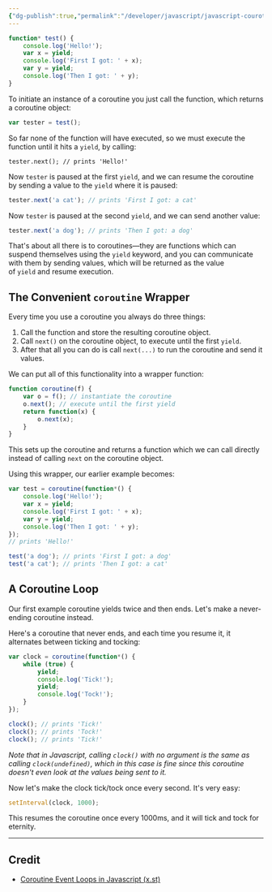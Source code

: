 ```yaml
---
{"dg-publish":true,"permalink":"/developer/javascript/javascript-courotines/","tags":["js","javascript","automation","async","yield"],"created":"2025-04-09T22:12:28.079-05:00","updated":"2025-04-09T20:44:45.000-05:00"}
---
```


```js
function* test() {
    console.log('Hello!');
    var x = yield;
    console.log('First I got: ' + x);
    var y = yield;
    console.log('Then I got: ' + y);
}
```

To initiate an instance of a coroutine you just call the function, which returns a coroutine object:
```js
var tester = test();
```

So far none of the function will have executed, so we must execute the function until it hits a `yield`, by calling:
```
tester.next(); // prints 'Hello!'
```

Now `tester` is paused at the first `yield`, and we can resume the coroutine by sending a value to the `yield` where it is paused:
```js
tester.next('a cat'); // prints 'First I got: a cat'
```

Now `tester` is paused at the second `yield`, and we can send another value:
```js
tester.next('a dog'); // prints 'Then I got: a dog'
```

That's about all there is to coroutines—they are functions which can suspend themselves using the `yield` keyword, and you can communicate with them by sending values, which will be returned as the value of `yield` and resume execution.

## The Convenient `coroutine` Wrapper

Every time you use a coroutine you always do three things:

1. Call the function and store the resulting coroutine object.
2. Call `next()` on the coroutine object, to execute until the first `yield`.
3. After that all you can do is call `next(...)` to run the coroutine and send it values.

We can put all of this functionality into a wrapper function:
```js
function coroutine(f) {
    var o = f(); // instantiate the coroutine
    o.next(); // execute until the first yield
    return function(x) {
        o.next(x);
    }
}
```

This sets up the coroutine and returns a function which we can call directly instead of calling `next` on the coroutine object.

Using this wrapper, our earlier example becomes:
```js
var test = coroutine(function*() {
    console.log('Hello!');
    var x = yield;
    console.log('First I got: ' + x);
    var y = yield;
    console.log('Then I got: ' + y);
});
// prints 'Hello!'

test('a dog'); // prints 'First I got: a dog'
test('a cat'); // prints 'Then I got: a cat'
```

## A Coroutine Loop

Our first example coroutine yields twice and then ends. Let's make a never-ending coroutine instead.

Here's a coroutine that never ends, and each time you resume it, it alternates between ticking and tocking:
```js
var clock = coroutine(function*() {
    while (true) {
        yield;
        console.log('Tick!');
        yield;
        console.log('Tock!');
    }
});

clock(); // prints 'Tick!'
clock(); // prints 'Tock!'
clock(); // prints 'Tick!'
```

_Note that in Javascript, calling `clock()` with no argument is the same as calling `clock(undefined)`, which in this case is fine since this coroutine doesn't even look at the values being sent to it._

Now let's make the clock tick/tock once every second. It's very easy:
```js
setInterval(clock, 1000);
```

This resumes the coroutine once every 1000ms, and it will tick and tock for eternity.


---
## Credit
- [Coroutine Event Loops in Javascript (x.st)](https://x.st/javascript-coroutines/)